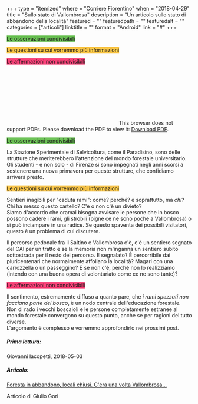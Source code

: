 +++
type = "itemized"
where = "Corriere Fiorentino"
when = "2018-04-29"
title = "Sullo stato di Vallombrosa"
description = "Un articolo sullo stato di abbandono della località"
featured = ""
featuredpath = ""
featuredalt = ""
categories = ["articoli"]
linktitle = ""
format = "Android"
link = "#"
+++

<span style="background-color: #6BC155">Le osservazioni condivisibili</span>

<span style="background-color: #F8C448">Le questioni su cui vorremmo più informazioni</span>

<span style="background-color: #F74076">Le affermazioni non condivisibili</span>


<object data="https://selviculture.netlify.com/articoli/item001.pdf" type="application/pdf" width="700px" height="450px">
    <embed src="https://selviculture.netlify.com/articoli/item001.pdf">
        This browser does not support PDFs. Please download the PDF to view it: <a href="https://selviculture.netlify.com/articoli/item001.pdf">Download PDF</a>.</p>
    </embed>
</object>


<span style="background-color: #6BC155">Le osservazioni condivisibili</span>

La Stazione Sperimentale di Selvicoltura, come il Paradisino, sono delle strutture che meriterebbero l'attenzione del mondo forestale universitario. Gli studenti - e non solo -  di Firenze si sono impegnati negli anni scorsi a sostenere una nuova primavera per queste strutture, che confidiamo arriverà presto.

<span style="background-color: #F8C448">Le questioni su cui vorremmo più informazioni</span>

Sentieri inagibili per "caduta rami": come? perché? e soprattutto, ma _chi_?  
Chi ha messo questo cartello? C'è o non c'è un divieto?  
Siamo d'accordo che oramai bisogna avvisare le persone che in bosco possono cadere i rami, gli strobili (pigne ce ne sono poche a Vallombrosa) o si può inciampare in una radice.
Se questo spaventa dei possibili visitatori, questo è un problema di cui discutere.

Il percorso pedonale fra il Saltino e Vallombrosa c'è, c'è un sentiero segnato del CAI per un tratto e se la memoria non m'inganna un sentiero subito sottostrada per il resto del percorso. È segnalato? È percorribile dai pluricentenari che normalmente affollano la località? Magari con una carrozzella o un passeggino? E se non c'è, perché non lo realizziamo (intendo con una buona opera di volontariato come ce ne sono tante)?

<span style="background-color: #F74076">Le affermazioni non condivisibili</span>

Il sentimento, estremamente diffuso a quanto pare, che _i rami spezzati non facciano parte del bosco_, è un nodo centrale dell'educazione forestale.  
Non di rado i vecchi boscaioli e le persone completamente estranee al mondo forestale convergono su questo punto, anche se per ragioni del tutto diverse.  
L'argomento è complesso e vorremmo approfondirlo nei prossimi post.




##### Prima lettura:
Giovanni Iacopetti, 2018-05-03

##### Articolo:

[Foresta in abbandono, locali chiusi. C'era una volta Vallombrosa...](https://corrierefiorentino.corriere.it/firenze/notizie/cronaca/18_aprile_29/foresta-abbandono-locali-chiusi-cdec04ea-4b9e-11e8-9237-32f43ca79953.shtml?refresh_ce-cp)

Articolo di Giulio Gori
